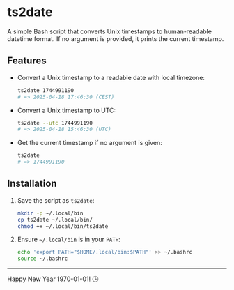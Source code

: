 # ts2date

A simple Bash script that converts Unix timestamps to human-readable datetime format. If no argument is provided, it prints the current timestamp.

## Features

- Convert a Unix timestamp to a readable date with local timezone:
  ```bash
  ts2date 1744991190
  # => 2025-04-18 17:46:30 (CEST)
  ```

- Convert a Unix timestamp to UTC:
  ```bash
  ts2date --utc 1744991190
  # => 2025-04-18 15:46:30 (UTC)
  ```

- Get the current timestamp if no argument is given:
  ```bash
  ts2date
  # => 1744991190
  ```

## Installation

1. Save the script as `ts2date`:

   ```bash
   mkdir -p ~/.local/bin
   cp ts2date ~/.local/bin/
   chmod +x ~/.local/bin/ts2date
   ```

2. Ensure `~/.local/bin` is in your `PATH`:

   ```bash
   echo 'export PATH="$HOME/.local/bin:$PATH"' >> ~/.bashrc
   source ~/.bashrc
   ```

---

Happy New Year 1970-01-01! 🕒

